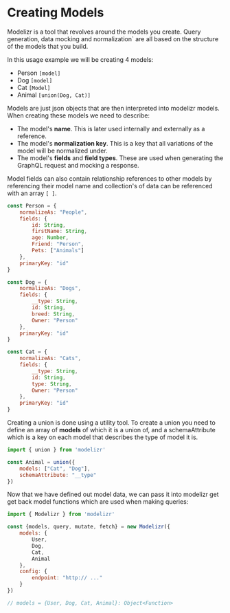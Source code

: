 # Creating Models

Modelizr is a tool that revolves around the models you create. Query generation, data mocking and normalization` are all based on the structure of the models
that you build.

In this usage example we will be creating 4 models:

+ Person `[model]`
+ Dog `[model]`
+ Cat `[Model]`
+ Animal `[union(Dog, Cat)]`

Models are just json objects that are then interpreted into modelizr models. When creating these models we need to describe:

+ The model's **name**. This is later used internally and externally as a reference.
+ The model's **normalization key**. This is a key that all variations of the model will be normalized under.
+ The model's **fields** and **field types**. These are used when generating the GraphQL request and mocking a response.

Model fields can also contain relationship references to other models by referencing their model name and collection's of data can be referenced with an array `[ ]`.

```javascript
const Person = {
    normalizeAs: "People",
    fields: {
        id: String,
        firstName: String,
        age: Number,
        Friend: "Person",
        Pets: ["Animals"]
    },
    primaryKey: "id"
}
```

```javascript
const Dog = {
    normalizeAs: "Dogs",
    fields: {
        __type: String,
        id: String,
        breed: String,
        Owner: "Person"
    },
    primaryKey: "id"
}
```

```javascript
const Cat = {
    normalizeAs: "Cats",
    fields: {
        __type: String,
        id: String,
        type: String,
        Owner: "Person"
    },
    primaryKey: "id"
}
```

Creating a union is done using a utility tool. To create a union you need to define an array of **models** of which it is a union of, and a schemaAttribute which is a key on each model
that describes the type of model it is.

```javascript
import { union } from 'modelizr'

const Animal = union({
    models: ["Cat", "Dog"],
    schemaAttribute: "__type"
})
```

Now that we have defined out model data, we can pass it into modelizr get get back model functions which are used when making queries:

```javascript
import { Modelizr } from 'modelizr'

const {models, query, mutate, fetch} = new Modelizr({
    models: {
        User,
        Dog,
        Cat,
        Animal
    },
    config: {
        endpoint: "http:// ..."
    }
})

// models = {User, Dog, Cat, Animal}: Object<Function>
```